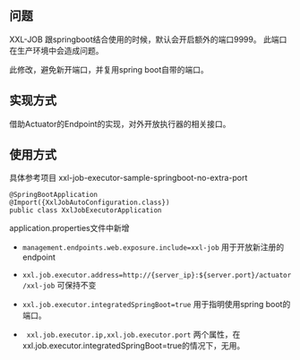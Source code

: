 

## 问题
XXL-JOB 跟springboot结合使用的时候，默认会开启额外的端口9999。
此端口在生产环境中会造成问题。

此修改，避免新开端口，并复用spring boot自带的端口。
## 实现方式
借助Actuator的Endpoint的实现，对外开放执行器的相关接口。
## 使用方式
具体参考项目 xxl-job-executor-sample-springboot-no-extra-port
```
@SpringBootApplication
@Import({XxlJobAutoConfiguration.class})
public class XxlJobExecutorApplication 
```
application.properties文件中新增

- `management.endpoints.web.exposure.include=xxl-job`
用于开放新注册的endpoint

- `xxl.job.executor.address=http://{server_ip}:${server.port}/actuator/xxl-job`
可保持不变
- `xxl.job.executor.integratedSpringBoot=true`
用于指明使用spring boot的端口。

- `
xxl.job.executor.ip,xxl.job.executor.port`
两个属性，在xxl.job.executor.integratedSpringBoot=true的情况下，无用。
